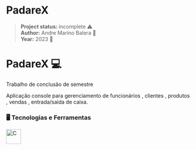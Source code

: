 # PadareX

> **Project status:** incomplete :warning: </br>
> **Author:** Andre Marino Balera :busts_in_silhouette: </br>
> **Year:** 2023 :date:

# PadareX :computer:
Trabalho de conclusão de semestre

Aplicação console para gerenciamento de funcionários , clientes , produtos , vendas , entrada/saida de caixa.

### 🖥️ Tecnologias e Ferramentas 
<p align="left">
<img width="40px" src="https://cdn.jsdelivr.net/gh/devicons/devicon/icons/c/c-original.svg" title = "C"/>
</p>

